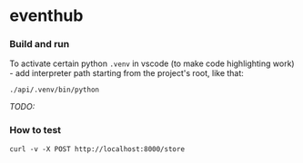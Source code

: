 # eventhub  

### Build and run  

To activate certain python `.venv` in vscode (to make code highlighting work) - add interpreter path starting from the project's root, like that:  
```shell
./api/.venv/bin/python
```  

*TODO:*

### How to test  

```shell
curl -v -X POST http://localhost:8000/store
```  